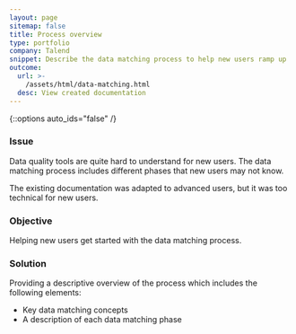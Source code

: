 ```yaml
---
layout: page
sitemap: false
title: Process overview
type: portfolio
company: Talend
snippet: Describe the data matching process to help new users ramp up
outcome:
  url: >-
    /assets/html/data-matching.html
  desc: View created documentation
---
```

{::options auto_ids="false" /}

### Issue

Data quality tools are quite hard to understand for new users.
The data matching process includes different phases that new users may not know.

The existing documentation was adapted to advanced users, but it was too technical for new users.

### Objective

Helping new users get started with the data matching process.

### Solution

Providing a descriptive overview of the process which includes the following elements:

- Key data matching concepts
- A description of each data matching phase

